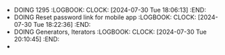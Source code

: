 - DOING 1295
  :LOGBOOK:
  CLOCK: [2024-07-30 Tue 18:06:13]
  :END:
- DOING Reset password link for mobile app
  :LOGBOOK:
  CLOCK: [2024-07-30 Tue 18:22:36]
  :END:
- DOING Generators, Iterators
  :LOGBOOK:
  CLOCK: [2024-07-30 Tue 20:10:45]
  :END:
-